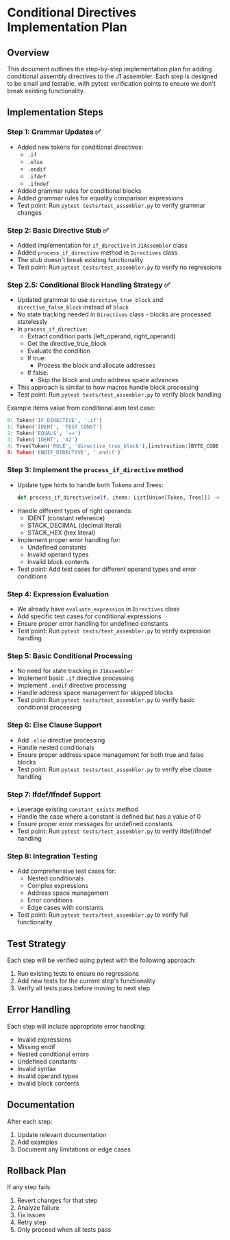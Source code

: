# Conditional Directives Implementation Plan

## Overview
This document outlines the step-by-step implementation plan for adding conditional assembly directives to the J1 assembler. Each step is designed to be small and testable, with pytest verification points to ensure we don't break existing functionality.

## Implementation Steps

### Step 1: Grammar Updates ✅
- Added new tokens for conditional directives:
  - `.if`
  - `.else`
  - `.endif`
  - `.ifdef`
  - `.ifndef`
- Added grammar rules for conditional blocks
- Added grammar rules for equality comparison expressions
- Test point: Run `pytest tests/test_assembler.py` to verify grammar changes

### Step 2: Basic Directive Stub ✅
- Added implementation for `if_directive` in `J1Assembler` class
- Added `process_if_directive` method in `Directives` class
- The stub doesn't break existing functionality
- Test point: Run `pytest tests/test_assembler.py` to verify no regressions

### Step 2.5: Conditional Block Handling Strategy ✅
- Updated grammar to use `directive_true_block` and `directive_false_block` instead of `block`
- No state tracking needed in `Directives` class - blocks are processed statelessly
- In `process_if_directive`:
  - Extract condition parts (left_operand, right_operand)
  - Get the directive_true_block
  - Evaluate the condition
  - If true:
    - Process the block and allocate addresses
  - If false:
    - Skip the block and undo address space advances
- This approach is similar to how macros handle block processing
- Test point: Run `pytest tests/test_assembler.py` to verify block handling

Example items value from conditional.asm test case:
```python
0: Token('IF_DIRECTIVE', '.if')
1: Token('IDENT', 'TEST_CONST')
2: Token('EQUALS', '==')
3: Token('IDENT', '42')
4: Tree(Token('RULE', 'directive_true_block'),[instruction:]BYTE_CODE 1, instruction:JUMP CALL JMP, instruction:LABEL_REF 'wait_forever])
5: Token('ENDIF_DIRECTIVE', '.endif')
```

### Step 3: Implement the `process_if_directive` method
- Update type hints to handle both Tokens and Trees:
  ```python
  def process_if_directive(self, items: List[Union[Token, Tree]]) -> Optional[List[InstructionMetadata]]
  ```
- Handle different types of right operands:
  - IDENT (constant reference)
  - STACK_DECIMAL (decimal literal)
  - STACK_HEX (hex literal)
- Implement proper error handling for:
  - Undefined constants
  - Invalid operand types
  - Invalid block contents
- Test point: Add test cases for different operand types and error conditions

### Step 4: Expression Evaluation
- We already have `evaluate_expression` in `Directives` class
- Add specific test cases for conditional expressions
- Ensure proper error handling for undefined constants
- Test point: Run `pytest tests/test_assembler.py` to verify expression handling

### Step 5: Basic Conditional Processing
- No need for state tracking in `J1Assembler`
- Implement basic `.if` directive processing
- Implement `.endif` directive processing
- Handle address space management for skipped blocks
- Test point: Run `pytest tests/test_assembler.py` to verify basic conditional processing

### Step 6: Else Clause Support
- Add `.else` directive processing
- Handle nested conditionals
- Ensure proper address space management for both true and false blocks
- Test point: Run `pytest tests/test_assembler.py` to verify else clause handling

### Step 7: Ifdef/Ifndef Support
- Leverage existing `constant_exists` method
- Handle the case where a constant is defined but has a value of 0
- Ensure proper error messages for undefined constants
- Test point: Run `pytest tests/test_assembler.py` to verify ifdef/ifndef handling

### Step 8: Integration Testing
- Add comprehensive test cases for:
  - Nested conditionals
  - Complex expressions
  - Address space management
  - Error conditions
  - Edge cases with constants
- Test point: Run `pytest tests/test_assembler.py` to verify full functionality

## Test Strategy
Each step will be verified using pytest with the following approach:
1. Run existing tests to ensure no regressions
2. Add new tests for the current step's functionality
3. Verify all tests pass before moving to next step

## Error Handling
Each step will include appropriate error handling:
- Invalid expressions
- Missing endif
- Nested conditional errors
- Undefined constants
- Invalid syntax
- Invalid operand types
- Invalid block contents

## Documentation
After each step:
1. Update relevant documentation
2. Add examples
3. Document any limitations or edge cases

## Rollback Plan
If any step fails:
1. Revert changes for that step
2. Analyze failure
3. Fix issues
4. Retry step
5. Only proceed when all tests pass
